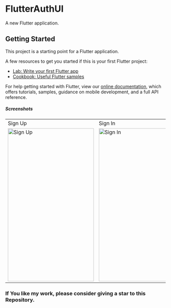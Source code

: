 # FlutterAuthUI

A new Flutter application.

## Getting Started

This project is a starting point for a Flutter application.

A few resources to get you started if this is your first Flutter project:

- [Lab: Write your first Flutter app](https://flutter.dev/docs/get-started/codelab)
- [Cookbook: Useful Flutter samples](https://flutter.dev/docs/cookbook)

For help getting started with Flutter, view our
[online documentation](https://flutter.dev/docs), which offers tutorials,
samples, guidance on mobile development, and a full API reference.

##### Screenshots

<table bgcolor=""#fafafa>
  <tr><td> Sign Up </td> <td> Sign In </td>  <td> GIF </td></tr>
  <tr><td><img src="https://i.ibb.co/rpzTHFB/Screenshot-20190714-151043.png" alt="Sign Up" width = 270 height = 480 ></td>
    <td><img src = "https://i.ibb.co/7gdRFZn/Screenshot-20190714-151048.png" alt ="Sign In" width = 270 height = 480 ></td>
    <td><img src = "https://i.ibb.co/CKpjNjG/GIF-190714-151842.gif" width = 270 height = 480 ></td>
  </tr>
  </table>
      
### If You like my work, please consider giving a star to this Repository.
